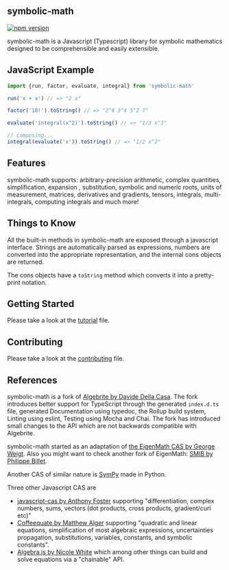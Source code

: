 ## symbolic-math

[![npm version](https://badge.fury.io/js/symbolic-math.svg)](https://badge.fury.io/js/symbolic-math)

symbolic-math is a Javascript (Typescript) library for symbolic mathematics designed to be comprehensible and easily extensible.

## JavaScript Example

```js
import {run, factor, evaluate, integral} from 'symbolic-math'

run('x + x') // => "2 x"

factor('10!').toString() // => "2^8 3^4 5^2 7"

evaluate('integral(x^2)').toString() // => "1/3 x^3"

// composing...
integral(evaluate('x')).toString() // => "1/2 x^2"
```

## Features

symbolic-math supports: arbitrary-precision arithmetic, complex quantities, simplification, expansion , substitution, symbolic and numeric roots, units of measurement, matrices, derivatives and gradients, tensors, integrals, multi-integrals, computing integrals and much more!

## Things to Know

All the built-in methods in symbolic-math are exposed through a javascript interface. Strings are automatically parsed as expressions, numbers are converted into the appropriate representation, and the internal cons objects are returned. 

The cons objects have a `toString` method which converts it into a pretty-print notation.

## Getting Started

Please take a look at the [tutorial](https://github.com/geometryzen/symbolic-math/blob/master/TUTORIAL.md) file.

## Contributing

Please take a look at the [contributing](https://github.com/geometryzen/symbolic-math/blob/master/CONTRIBUTING.md) file.

## References

symbolic-math is a fork of [Algebrite by Davide Della Casa](https://github.com/davidedc/Algebrite). The fork introduces better support for TypeScript through the generated `index.d.ts` file, generated Documentation using typedoc, the Rollup build system, Linting using eslint, Testing using Mocha and Chai. The fork has introduced small changes to the API which are not backwards compatible with Algebrite. 

symbolic-math started as an adaptation of [the EigenMath CAS by George Weigt](http://eigenmath.sourceforge.net/Eigenmath.pdf). Also you might want to check another fork of EigenMath: [SMIB by Philippe Billet](http://smib.sourceforge.net/).

Another CAS of similar nature is [SymPy](http://www.sympy.org/en/index.html) made in Python.

Three other Javascript CAS are

* [javascript-cas by Anthony Foster](https://github.com/aantthony/javascript-cas) supporting "differentiation, complex numbers, sums, vectors (dot products, cross products, gradient/curl etc)"
* [Coffeequate by Matthew Alger](http://coffeequate.readthedocs.org/) supporting "quadratic and linear equations, simplification of most algebraic expressions, uncertainties propagation, substitutions, variables, constants, and symbolic constants".
* [Algebra.js by Nicole White](http://algebra.js.org) which among other things can build and solve equations via a "chainable" API.
